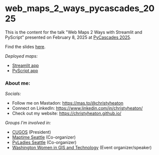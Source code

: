 # web_maps_2_ways_pycascades_2025

This is the content for the talk "Web Maps 2 Ways with Streamlit and PyScript" presented on February 8, 2025 at [PyCascades 2025](https://2025.pycascades.com/).

Find the slides [here](https://docs.google.com/presentation/d/10L9KH3kkFY93qF7rVmwh4_o3WZ1W62D8TGyViBSVL5w/edit?usp=sharing).

*Deployed maps:*
- [Streamlit app](https://christyheaton-web-maps-2-ways-p-streamlitstreamlit-hikes-h7ws2x.streamlit.app/)
- [PyScript app](https://cheaton.pyscriptapps.com/pycascades-2025/latest/)


### About me:

*Socials:*
- Follow me on Mastadon: https://mas.to/@christyheaton
- Connect on LinkedIn: https://www.linkedin.com/in/christyheaton/
- Check out my website: https://christyheaton.github.io/

*Groups I'm involved in:*
- [CUGOS](https://cugos.org/) (President)
- [Maptime Seattle](https://www.meetup.com/maptimesea/) (Co-organizer)
- [PyLadies Seattle](https://www.meetup.com/seattle-pyladies/) (Co-organizer)
- [Washington Women in GIS and Technology](https://www.wawomeningis.com/) (Event organizer/speaker)